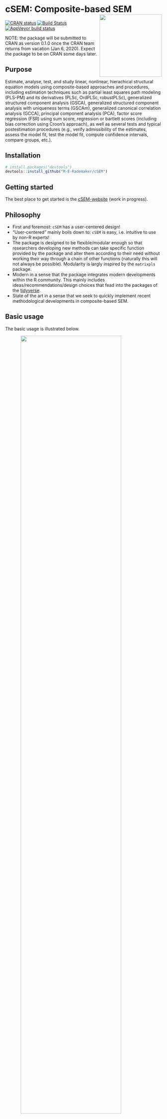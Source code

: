 
<!-- README.md is generated from README.Rmd. Please edit that file -->

# cSEM: Composite-based SEM <img src='man/figures/cSEMsticker.svg' align="right" height="200" /></a>

[![CRAN
status](https://www.r-pkg.org/badges/version/cSEM)](https://cran.r-project.org/package=cSEM)
[![Build
Status](https://travis-ci.com/M-E-Rademaker/cSEM.svg?branch=master)](https://travis-ci.com/M-E-Rademaker/cSEM)
[![AppVeyor build
status](https://ci.appveyor.com/api/projects/status/github/M-E-Rademaker/cSEM?branch=master&svg=true)](https://ci.appveyor.com/project/M-E-Rademaker/csem)

<!-- WARNING: THIS IS WORK IN PROGRESS. BREAKING CHANGES TO THE API ARE VERY LIKELY.  -->

<!--          Use the package with caution and please report bugs to [the package developers](mailto:manuel.rademaker@uni-wuerzburg.de;f.schuberth@utwente.nl).  -->

<!--          The first stable relase will be version 0.0.1, most likely towards the end -->

<!--          of 2019. -->

NOTE: the package will be submitted to CRAN as version 0.1.0 once the
CRAN team returns from vacation (Jan 6, 2020). Expect the package to be
on CRAN some days later.

## Purpose

Estimate, analyse, test, and study linear, nonlinear, hierachical
structural equation models using composite-based approaches and
procedures, including estimation techniques such as partial least
squares path modeling (PLS-PM) and its derivatives (PLSc, OrdPLSc,
robustPLSc), generalized structured component analysis (GSCA),
generalized structured component analysis with uniqueness terms (GSCAm),
generalized canonical correlation analysis (GCCA), principal component
analysis (PCA), factor score regression (FSR) using sum score,
regression or bartlett scores (including bias correction using Croon’s
approach), as well as several tests and typical postestimation
procedures (e.g., verify admissibility of the estimates, assess the
model fit, test the model fit, compute confidence intervals, compare
groups, etc.).

## Installation

``` r
# install.packages("devtools")
devtools::install_github("M-E-Rademaker/cSEM")
```

## Getting started

The best place to get started is the
[cSEM-website](https://m-e-rademaker.github.io/cSEM/) (work in
progress).

## Philosophy

  - First and foremost: `cSEM` has a user-centered design\!
  - “User-centered” mainly boils down to: `cSEM` is easy, i.e. intuitive
    to use by non-R experts\!
    <!--  - There is one central function called `csem()` that provides default choices -->
    <!--    for most of its arguments (similarity to the `sem()` and `cfa()` functions of the [lavaan](http://lavaan.ugent.be/)  -->
    <!--    package is intended). --> <!-- -  -->
    <!--  - cSEM is Well documented (vignettes, HTML output, a website, (eventually) intro course(s) and cheatsheets) -->
    <!--  - Structured output/results  that aims to be "easy"" in a sense that it is -->
    <!--      - ... descriptive/verbose -->
    <!--      - ... (eventually) easy to export to other environments such as MS Word, Latex files etc. (exportability) -->
    <!--      - ... (eventually) easy to migrate from/to/between other PLS/VB/CB-based systems (lavaan, semPLS, ADANCO, SmartPLS) -->
  - The package is designed to be flexible/modular enough so that
    researchers developing new methods can take specific function
    provided by the package and alter them according to their need
    without working their way through a chain of other functions
    (naturally this will not always be possible). Modularity is largly
    inspired by the `matrixpls` package.
  - Modern in a sense that the package integrates modern developments
    within the R community. This mainly includes
    ideas/recommendations/design choices that fead into the packages of
    the [tidyverse](https://github.com/tidyverse/tidyverse).
  - State of the art in a sense that we seek to quickly implement recent
    methodological developments in composite-based SEM.

## Basic usage

The basic usage is illustrated below.

<img src="man/figures/api.png" width="80%" style="display: block; margin: auto;" />

Usully, using `cSEM` is the same 3 step procedure:

> 1.  Pick a dataset and specify a model using [lavaan
>     syntax](http://lavaan.ugent.be/tutorial/syntax1.html)
> 2.  Use `csem()`
> 3.  Apply one of the postestimation functions listed below on the
>     resulting object.

## Postestimation functions

Currently we have five major postestimation verbs, four test family
functions and two do-family of function:

  - `assess()` : assess the model using common quality criteria
  - `infer()` : calculate common inferencial quantities (e.g, standard
    errors)
  - `predict()` : predict endogenous indicator values
  - `summarize()` : summarize the results
  - `verify()` : verify admissibility of the estimates

Tests are performed by using the test family of functions. Currently the
following tests are implemented:

  - `testOMF()` : performs a test for overall model fit
  - `testMICOM()` : performs a test for composite measurement invariance
  - `testMGD` : performs several test to assess multi-group differences
  - `testHausman()` : performs the regression-based Hausman test to test
    for endogeneity.

Other miscellaneous postestimation functions belong do the do-family of
functions. Currently two do functions are implemented:

  - `doFloodlightAnalysis()`: performs a floodlight analysis
  - `doRedundancyAnalysis()`: performs a redundancy analysis

All functions require a `cSEMResults` object.

## Example

Models are defined using [lavaan
syntax](http://lavaan.ugent.be/tutorial/syntax1.html) with some slight
modifications (see the [Specifying a
model](https://m-e-rademaker.github.io/cSEM/articles/cSEM.html#using-csem)
section on the [cSEM-website](https://m-e-rademaker.github.io/cSEM/)).
For illustration we use the build-in and well-known `satisfaction`
dataset.

``` r
require(cSEM)
    
## Note: The operator "<~" tells cSEM that the construct to its left is modelled
##       as a composite.
##       The operator "=~" tells cSEM that the construct to its left is modelled
##       as a common factor.
##       The operator "~" tells cSEM which are the dependent (left-hand side) and
##       independent variables (right-hand side).
    
model <- "
# Structural model
EXPE ~ IMAG
QUAL ~ EXPE
VAL  ~ EXPE + QUAL
SAT  ~ IMAG + EXPE + QUAL + VAL 
LOY  ~ IMAG + SAT

# Composite model
IMAG <~ imag1 + imag2 + imag3
EXPE <~ expe1 + expe2 + expe3 
QUAL <~ qual1 + qual2 + qual3 + qual4 + qual5
VAL  <~ val1  + val2  + val3

# Reflective measurement model
SAT  =~ sat1  + sat2  + sat3  + sat4
LOY  =~ loy1  + loy2  + loy3  + loy4
"
```

The estimation is conducted using the `csem()` function.

``` r
# Estimate using defaults
res <- csem(.data = satisfaction, .model = model)
res
```

    ## ________________________________________________________________________________
    ## ----------------------------------- Overview -----------------------------------
    ## 
    ## Estimation was successful.
    ## 
    ## The result is a list of class cSEMResults with list elements:
    ## 
    ##  - Estimates
    ##  - Information
    ## 
    ## To get an overview or help type:
    ## 
    ##  - ?cSEMResults
    ##  - str(<object-name>)
    ##  - listviewer::jsondedit(<object-name>, mode = 'view')
    ## 
    ## If you wish to access the list elements directly type e.g. 
    ## 
    ##  - <object-name>$Estimates
    ## 
    ## Available postestimation commands:
    ## 
    ##  - assess(<object-name>)
    ##  - infer(<object-name)
    ##  - predict(<object-name>)
    ##  - summarize(<object-name>)
    ##  - verify(<object-name>)
    ## ________________________________________________________________________________

This is equal to:

``` r
csem(
   .data                        = satisfaction,
   .model                       = model,
   .approach_cor_robust         = "none",
   .approach_nl                 = "sequential",
   .approach_paths              = "OLS",
   .approach_weights            = "PLS-PM",
   .conv_criterion              = "diff_absolute",
   .disattenuate                = TRUE,
   .dominant_indicators         = NULL,
   .estimate_structural         = TRUE,
   .id                          = NULL,
   .iter_max                    = 100,
   .normality                   = FALSE,
   .PLS_approach_cf             = "dist_squared_euclid",
   .PLS_ignore_structural_model = FALSE,
   .PLS_modes                   = NULL,
   .PLS_weight_scheme_inner     = "path",
   .reliabilities               = NULL,
   .starting_values             = NULL,
   .tolerance                   = 1e-05,
   .resample_method             = "none", 
   .resample_method2            = "none",
   .R                           = 499,
   .R2                          = 199,
   .handle_inadmissibles        = "drop",
   .user_funs                   = NULL,
   .eval_plan                   = "sequential",
   .seed                        = NULL,
   .sign_change_option          = "none"
    )
```

The result is always a named list of class `cSEMResults`.

To access list elements use `$`:

``` r
res$Estimates$Loading_estimates 
res$Information$Model
```

A usefule tool to examine a list is the [listviewer
package](https://github.com/timelyportfolio/listviewer). If you are new
to `cSEM` this might be a good way to familiarize yourself with the
structure of a `cSEMResults` object.

``` r
listviewer::jsonedit(res, mode = "view") # requires the listviewer package.
```

Apply postestimation functions:

``` r
## Get a summary
summarize(res) 
```

    ## ________________________________________________________________________________
    ## ----------------------------------- Overview -----------------------------------
    ## 
    ##  General information:
    ##  ------------------------
    ##  Estimation status                = Ok
    ##  Number of observations           = 250
    ##  Weight estimator                 = PLS-PM
    ##  Inner weighting scheme           = path
    ##  Type of indicator correlation    = Pearson
    ##  Path model estimator             = OLS
    ##  Second order approach            = NA
    ##  Type of path model               = Linear
    ##  Disattenuated                    = Yes (PLSc)
    ## 
    ##  Construct details:
    ##  ------------------
    ##  Name  Modeled as     Order         Mode 
    ## 
    ##  IMAG  Composite      First order   modeB
    ##  EXPE  Composite      First order   modeB
    ##  QUAL  Composite      First order   modeB
    ##  VAL   Composite      First order   modeB
    ##  SAT   Common factor  First order   modeA
    ##  LOY   Common factor  First order   modeA
    ## 
    ## ----------------------------------- Estimates ----------------------------------
    ## 
    ## Estimated path coefficients:
    ## ============================
    ##   Path           Estimate  Std. error   t-stat.   p-value
    ##   EXPE ~ IMAG      0.4714          NA        NA        NA
    ##   QUAL ~ EXPE      0.8344          NA        NA        NA
    ##   VAL ~ EXPE       0.0457          NA        NA        NA
    ##   VAL ~ QUAL       0.7013          NA        NA        NA
    ##   SAT ~ IMAG       0.2450          NA        NA        NA
    ##   SAT ~ EXPE      -0.0172          NA        NA        NA
    ##   SAT ~ QUAL       0.2215          NA        NA        NA
    ##   SAT ~ VAL        0.5270          NA        NA        NA
    ##   LOY ~ IMAG       0.1819          NA        NA        NA
    ##   LOY ~ SAT        0.6283          NA        NA        NA
    ## 
    ## Estimated loadings:
    ## ===================
    ##   Loading          Estimate  Std. error   t-stat.   p-value
    ##   IMAG =~ imag1      0.6306          NA        NA        NA
    ##   IMAG =~ imag2      0.9246          NA        NA        NA
    ##   IMAG =~ imag3      0.9577          NA        NA        NA
    ##   EXPE =~ expe1      0.7525          NA        NA        NA
    ##   EXPE =~ expe2      0.9348          NA        NA        NA
    ##   EXPE =~ expe3      0.7295          NA        NA        NA
    ##   QUAL =~ qual1      0.7861          NA        NA        NA
    ##   QUAL =~ qual2      0.9244          NA        NA        NA
    ##   QUAL =~ qual3      0.7560          NA        NA        NA
    ##   QUAL =~ qual4      0.7632          NA        NA        NA
    ##   QUAL =~ qual5      0.7834          NA        NA        NA
    ##   VAL =~ val1        0.9518          NA        NA        NA
    ##   VAL =~ val2        0.8056          NA        NA        NA
    ##   VAL =~ val3        0.6763          NA        NA        NA
    ##   SAT =~ sat1        0.9243          NA        NA        NA
    ##   SAT =~ sat2        0.8813          NA        NA        NA
    ##   SAT =~ sat3        0.7127          NA        NA        NA
    ##   SAT =~ sat4        0.7756          NA        NA        NA
    ##   LOY =~ loy1        0.9097          NA        NA        NA
    ##   LOY =~ loy2        0.5775          NA        NA        NA
    ##   LOY =~ loy3        0.9043          NA        NA        NA
    ##   LOY =~ loy4        0.4917          NA        NA        NA
    ## 
    ## Estimated weights:
    ## ==================
    ##   Weights          Estimate  Std. error   t-stat.   p-value
    ##   IMAG <~ imag1      0.0156          NA        NA        NA
    ##   IMAG <~ imag2      0.4473          NA        NA        NA
    ##   IMAG <~ imag3      0.6020          NA        NA        NA
    ##   EXPE <~ expe1      0.2946          NA        NA        NA
    ##   EXPE <~ expe2      0.6473          NA        NA        NA
    ##   EXPE <~ expe3      0.2374          NA        NA        NA
    ##   QUAL <~ qual1      0.2370          NA        NA        NA
    ##   QUAL <~ qual2      0.4712          NA        NA        NA
    ##   QUAL <~ qual3      0.1831          NA        NA        NA
    ##   QUAL <~ qual4      0.1037          NA        NA        NA
    ##   QUAL <~ qual5      0.2049          NA        NA        NA
    ##   VAL <~ val1        0.7163          NA        NA        NA
    ##   VAL <~ val2        0.2202          NA        NA        NA
    ##   VAL <~ val3        0.2082          NA        NA        NA
    ##   SAT <~ sat1        0.3209          NA        NA        NA
    ##   SAT <~ sat2        0.3059          NA        NA        NA
    ##   SAT <~ sat3        0.2474          NA        NA        NA
    ##   SAT <~ sat4        0.2692          NA        NA        NA
    ##   LOY <~ loy1        0.3834          NA        NA        NA
    ##   LOY <~ loy2        0.2434          NA        NA        NA
    ##   LOY <~ loy3        0.3812          NA        NA        NA
    ##   LOY <~ loy4        0.2073          NA        NA        NA
    ## 
    ## Estimated indicator correlations:
    ## =================================
    ##   Correlation       Estimate  Std. error   t-stat.   p-value
    ##   imag1 ~~ imag2      0.6437          NA        NA        NA
    ##   imag1 ~~ imag3      0.5433          NA        NA        NA
    ##   imag2 ~~ imag3      0.7761          NA        NA        NA
    ##   expe1 ~~ expe2      0.5353          NA        NA        NA
    ##   expe1 ~~ expe3      0.4694          NA        NA        NA
    ##   expe2 ~~ expe3      0.5467          NA        NA        NA
    ##   qual1 ~~ qual2      0.6053          NA        NA        NA
    ##   qual1 ~~ qual3      0.5406          NA        NA        NA
    ##   qual1 ~~ qual4      0.5662          NA        NA        NA
    ##   qual1 ~~ qual5      0.5180          NA        NA        NA
    ##   qual2 ~~ qual3      0.6187          NA        NA        NA
    ##   qual2 ~~ qual4      0.6517          NA        NA        NA
    ##   qual2 ~~ qual5      0.6291          NA        NA        NA
    ##   qual3 ~~ qual4      0.4752          NA        NA        NA
    ##   qual3 ~~ qual5      0.5074          NA        NA        NA
    ##   qual4 ~~ qual5      0.6402          NA        NA        NA
    ##   val1 ~~ val2        0.6344          NA        NA        NA
    ##   val1 ~~ val3        0.4602          NA        NA        NA
    ##   val2 ~~ val3        0.6288          NA        NA        NA
    ## 
    ## ------------------------------------ Effects -----------------------------------
    ## 
    ## Estimated total effects:
    ## ========================
    ##   Total effect    Estimate  Std. error   t-stat.   p-value
    ##   EXPE ~ IMAG       0.4714          NA        NA        NA
    ##   QUAL ~ IMAG       0.3933          NA        NA        NA
    ##   QUAL ~ EXPE       0.8344          NA        NA        NA
    ##   VAL ~ IMAG        0.2974          NA        NA        NA
    ##   VAL ~ EXPE        0.6309          NA        NA        NA
    ##   VAL ~ QUAL        0.7013          NA        NA        NA
    ##   SAT ~ IMAG        0.4807          NA        NA        NA
    ##   SAT ~ EXPE        0.5001          NA        NA        NA
    ##   SAT ~ QUAL        0.5911          NA        NA        NA
    ##   SAT ~ VAL         0.5270          NA        NA        NA
    ##   LOY ~ IMAG        0.4840          NA        NA        NA
    ##   LOY ~ EXPE        0.3142          NA        NA        NA
    ##   LOY ~ QUAL        0.3714          NA        NA        NA
    ##   LOY ~ VAL         0.3311          NA        NA        NA
    ##   LOY ~ SAT         0.6283          NA        NA        NA
    ## 
    ## Estimated indirect effects:
    ## ===========================
    ##   Indirect effect    Estimate  Std. error   t-stat.   p-value
    ##   QUAL ~ IMAG          0.3933          NA        NA        NA
    ##   VAL ~ IMAG           0.2974          NA        NA        NA
    ##   VAL ~ EXPE           0.5852          NA        NA        NA
    ##   SAT ~ IMAG           0.2357          NA        NA        NA
    ##   SAT ~ EXPE           0.5173          NA        NA        NA
    ##   SAT ~ QUAL           0.3696          NA        NA        NA
    ##   LOY ~ IMAG           0.3020          NA        NA        NA
    ##   LOY ~ EXPE           0.3142          NA        NA        NA
    ##   LOY ~ QUAL           0.3714          NA        NA        NA
    ##   LOY ~ VAL            0.3311          NA        NA        NA
    ## ________________________________________________________________________________

``` r
## Verify admissibility of the results
verify(res) 
```

    ## ________________________________________________________________________________
    ## 
    ## Verify admissibility:
    ## 
    ##   admissible
    ## 
    ## Details:
    ## 
    ##   Code   Status    Description
    ##   1      ok        Convergence achieved                                   
    ##   2      ok        All absolute standardized loading estimates <= 1       
    ##   3      ok        Construct VCV is positive semi-definite                
    ##   4      ok        All reliability estimates <= 1                         
    ##   5      ok        Model-implied indicator VCV is positive semi-definite  
    ## ________________________________________________________________________________

``` r
## Test overall model fit
testOMF(res, .verbose = FALSE)
```

    ## ________________________________________________________________________________
    ## --------- Test for overall model fit based on Beran & Srivastava (1985) --------
    ## 
    ## Null hypothesis:
    ## 
    ##                                   +------------------------------------------------------------+
    ##                                   |                                                            |
    ##                                   |   H0: Population indicator covariance matrix is equal to   |
    ##                                   |   model-implied indicator covariance matrix.               |
    ##                                   |                                                            |
    ##                                   +------------------------------------------------------------+
    ## 
    ## Test statistic and critical value: 
    ## 
    ##                                      Critical value
    ##  Distance measure    Test statistic    95%   
    ##  dG                      0.6493      0.3369  
    ##  SRMR                    0.0940      0.0529  
    ##  dL                      2.2340      0.7067  
    ##  
    ## 
    ## Decision: 
    ## 
    ##                          Significance level
    ##  Distance measure          95%   
    ##  dG                      reject  
    ##  SRMR                    reject  
    ##  dL                      reject  
    ##  
    ## Additonal information:
    ## 
    ##  Out of 499 bootstrap replications 483 are admissible.
    ##  See ?verify() for what constitutes an inadmissible result.
    ## 
    ##  The seed used was: -1888861271
    ## ________________________________________________________________________________

``` r
## Assess the model
assess(res)
```

    ## ________________________________________________________________________________
    ## 
    ##  Construct        AVE           R2          R2_adj    
    ##  SAT            0.6851        0.7624        0.7585    
    ##  LOY            0.5552        0.5868        0.5834    
    ## 
    ## -------------- Common (internal consistency) reliability estimates -------------
    ## 
    ##  Construct Cronbachs_alpha   Joereskogs_rho   Dijkstra-Henselers_rho_A 
    ##  SAT        0.8940           0.8960                0.9051          
    ##  LOY        0.8194           0.8237                0.8761          
    ## 
    ## ----------- Alternative (internal consistency) reliability estimates -----------
    ## 
    ##  Construct       RhoC         RhoC_mm    RhoC_weighted
    ##  SAT            0.8938        0.8960        0.9051    
    ##  LOY            0.8011        0.8237        0.8761    
    ## 
    ##  Construct  RhoC_weighted_mm     RhoT      RhoT_weighted
    ##  SAT            0.9051        0.8940        0.8869    
    ##  LOY            0.8761        0.8194        0.7850    
    ## 
    ## --------------------------- Distance and fit measures --------------------------
    ## 
    ##  Geodesic distance           = 0.6493432
    ##  Squared Euclidian distance  = 2.23402
    ##  ML distance                 = 2.921932
    ## 
    ##  CFI          = 0.8573048
    ##  GFI          = 0.9642375
    ##  IFI          = 0.8593711
    ##  NFI          = 0.8229918
    ##  NNFI         = 0.8105598
    ##  RMSEA        = 0.1130338
    ##  RMS_theta    = 0.05069299
    ##  SRMR         = 0.09396871
    ## 
    ##  Degrees of freedom    = 174
    ## 
    ## ----------------------- Variance inflation factors (VIFs) ----------------------
    ## 
    ##   Dependent construct: 'VAL'
    ## 
    ##  Independent construct    VIF value 
    ##  EXPE                      3.2928   
    ##  QUAL                      3.2928   
    ##  IMAG                      0.0000   
    ##  VAL                       0.0000   
    ##  SAT                       0.0000   
    ## 
    ##   Dependent construct: 'SAT'
    ## 
    ##  Independent construct    VIF value 
    ##  EXPE                      3.2985   
    ##  QUAL                      4.4151   
    ##  IMAG                      1.7280   
    ##  VAL                       2.6726   
    ##  SAT                       0.0000   
    ## 
    ##   Dependent construct: 'LOY'
    ## 
    ##  Independent construct    VIF value 
    ##  EXPE                      0.0000   
    ##  QUAL                      0.0000   
    ##  IMAG                      1.9345   
    ##  VAL                       0.0000   
    ##  SAT                       1.9345   
    ## 
    ## -------------------------- Effect sizes (Cohen's f^2) --------------------------
    ## 
    ##   Dependent construct: 'EXPE'
    ## 
    ##  Independent construct   Effect size
    ##  IMAG                      0.2856   
    ## 
    ##   Dependent construct: 'QUAL'
    ## 
    ##  Independent construct   Effect size
    ##  EXPE                      2.2928   
    ## 
    ##   Dependent construct: 'VAL'
    ## 
    ##  Independent construct   Effect size
    ##  EXPE                      0.0014   
    ##  QUAL                      0.3301   
    ## 
    ##   Dependent construct: 'SAT'
    ## 
    ##  Independent construct   Effect size
    ##  IMAG                      0.1462   
    ##  EXPE                      0.0004   
    ##  QUAL                      0.0468   
    ##  VAL                       0.4373   
    ## 
    ##   Dependent construct: 'LOY'
    ## 
    ##  Independent construct   Effect size
    ##  IMAG                      0.0414   
    ##  SAT                       0.4938   
    ## 
    ## ------------------------------ Validity assessment -----------------------------
    ## 
    ##  Heterotrait-montrait ratio of correlation matrix (HTMT matrix)
    ## 
    ##           SAT LOY
    ## SAT 0.0000000   0
    ## LOY 0.7432489   0
    ## 
    ## 
    ##  Fornell-Larcker matrix
    ## 
    ##           SAT       LOY
    ## SAT 0.6851491 0.5696460
    ## LOY 0.5696460 0.5551718
    ## 
    ## ________________________________________________________________________________

``` r
## Predict indicator scores of endogenous constructs
predict(res)
```

    ## ________________________________________________________________________________
    ## ----------------------------------- Overview -----------------------------------
    ## 
    ##  Number of obs. training          = 225
    ##  Number of obs. test              = 25
    ##  Number of cv folds               = 10
    ##  Number of repetitions            = 10
    ##  Handle inadmissibles             = stop
    ##  Target                           = 'PLS-PM'
    ##  Benchmark                        = 'lm'
    ## 
    ## ------------------------------ Prediction metrics ------------------------------
    ## 
    ## 
    ##   Name     MAE target  MAE benchmark  RMSE target RMSE benchmark   Q2_predict
    ##   sat1         1.3505         1.2359       1.7863         1.6210       0.2219
    ##   sat2         1.3070         1.1997       1.7642         1.6286       0.2014
    ##   sat3         1.4067         1.2739       1.7487         1.7185       0.1360
    ##   sat4         1.4158         1.2645       1.7824         1.6390       0.1745
    ##   loy1         1.7712         1.6587       2.2947         2.2250       0.2274
    ##   loy2         1.5146         1.4735       1.9359         1.9822       0.1089
    ##   loy3         1.7817         1.6682       2.3449         2.2694       0.2285
    ##   loy4         1.7132         1.6761       2.1995         2.3101       0.0700
    ## ________________________________________________________________________________

#### Resampling and Inference

By default no inferential quantities are calculated since most
composite-based estimators have no closed-form expressions for standard
errors. Resampling is used instead. `cSEM` mostly relies on the
`bootstrap` procedure (although `jackknife` is implemented as well) to
estimate standard errors, test statistics, and critical quantiles.

`cSEM` offers two ways to compute resamples:

1.  Setting `.resample_method` in `csem()` to `"jackkinfe"` or
    `"bootstrap"` and subsequently using postestimation functions
    `summarize()` or `infer()`.
2.  The same result is achieved by passing a `cSEMResults` object to
    `resamplecSEMResults()` and subsequently using postestimation
    functions `summarize()` or `infer()`.

<!-- end list -->

``` r
# Setting `.resample_method`
b1 <- csem(.data = satisfaction, .model = model, .resample_method = "bootstrap")
# Using resamplecSEMResults()
b2 <- resamplecSEMResults(res)
```

Now `summarize()` shows inferencial quantities as well:

``` r
summarize(b1)
```

    ## ________________________________________________________________________________
    ## ----------------------------------- Overview -----------------------------------
    ## 
    ##  General information:
    ##  ------------------------
    ##  Estimation status                = Ok
    ##  Number of observations           = 250
    ##  Weight estimator                 = PLS-PM
    ##  Inner weighting scheme           = path
    ##  Type of indicator correlation    = Pearson
    ##  Path model estimator             = OLS
    ##  Second order approach            = NA
    ##  Type of path model               = Linear
    ##  Disattenuated                    = Yes (PLSc)
    ## 
    ##  Resample information:
    ##  ---------------------
    ##  Resample methode                 = bootstrap
    ##  Number of resamples              = 499
    ##  Number of admissible results     = 490
    ##  Approach to handle inadmissibles = drop
    ##  Sign change option               = none
    ##  Random seed                      = -978869286
    ## 
    ##  Construct details:
    ##  ------------------
    ##  Name  Modeled as     Order         Mode 
    ## 
    ##  IMAG  Composite      First order   modeB
    ##  EXPE  Composite      First order   modeB
    ##  QUAL  Composite      First order   modeB
    ##  VAL   Composite      First order   modeB
    ##  SAT   Common factor  First order   modeA
    ##  LOY   Common factor  First order   modeA
    ## 
    ## ----------------------------------- Estimates ----------------------------------
    ## 
    ## Estimated path coefficients:
    ## ============================
    ##                                                              CI_percentile   
    ##   Path           Estimate  Std. error   t-stat.   p-value         95%        
    ##   EXPE ~ IMAG      0.4714      0.0643    7.3336    0.0000 [ 0.3484; 0.5993 ] 
    ##   QUAL ~ EXPE      0.8344      0.0226   36.9133    0.0000 [ 0.7851; 0.8750 ] 
    ##   VAL ~ EXPE       0.0457      0.0836    0.5468    0.5845 [-0.1068; 0.2138 ] 
    ##   VAL ~ QUAL       0.7013      0.0799    8.7793    0.0000 [ 0.5390; 0.8465 ] 
    ##   SAT ~ IMAG       0.2450      0.0528    4.6357    0.0000 [ 0.1438; 0.3439 ] 
    ##   SAT ~ EXPE      -0.0172      0.0700   -0.2461    0.8056 [-0.1504; 0.1216 ] 
    ##   SAT ~ QUAL       0.2215      0.0941    2.3537    0.0186 [ 0.0426; 0.4066 ] 
    ##   SAT ~ VAL        0.5270      0.0834    6.3160    0.0000 [ 0.3577; 0.6815 ] 
    ##   LOY ~ IMAG       0.1819      0.0785    2.3164    0.0205 [ 0.0372; 0.3347 ] 
    ##   LOY ~ SAT        0.6283      0.0783    8.0217    0.0000 [ 0.4865; 0.7824 ] 
    ## 
    ## Estimated loadings:
    ## ===================
    ##                                                                CI_percentile   
    ##   Loading          Estimate  Std. error   t-stat.   p-value         95%        
    ##   IMAG =~ imag1      0.6306      0.1018    6.1923    0.0000 [ 0.4094; 0.8237 ] 
    ##   IMAG =~ imag2      0.9246      0.0418   22.1154    0.0000 [ 0.8216; 0.9784 ] 
    ##   IMAG =~ imag3      0.9577      0.0297   32.2836    0.0000 [ 0.8795; 0.9924 ] 
    ##   EXPE =~ expe1      0.7525      0.0808    9.3102    0.0000 [ 0.5684; 0.8774 ] 
    ##   EXPE =~ expe2      0.9348      0.0288   32.4590    0.0000 [ 0.8582; 0.9717 ] 
    ##   EXPE =~ expe3      0.7295      0.0700   10.4229    0.0000 [ 0.5780; 0.8414 ] 
    ##   QUAL =~ qual1      0.7861      0.0679   11.5755    0.0000 [ 0.6196; 0.8892 ] 
    ##   QUAL =~ qual2      0.9244      0.0220   42.1023    0.0000 [ 0.8690; 0.9536 ] 
    ##   QUAL =~ qual3      0.7560      0.0601   12.5688    0.0000 [ 0.6230; 0.8581 ] 
    ##   QUAL =~ qual4      0.7632      0.0514   14.8340    0.0000 [ 0.6520; 0.8458 ] 
    ##   QUAL =~ qual5      0.7834      0.0455   17.2011    0.0000 [ 0.6830; 0.8562 ] 
    ##   VAL =~ val1        0.9518      0.0236   40.3614    0.0000 [ 0.8942; 0.9839 ] 
    ##   VAL =~ val2        0.8056      0.0669   12.0458    0.0000 [ 0.6546; 0.9142 ] 
    ##   VAL =~ val3        0.6763      0.0764    8.8543    0.0000 [ 0.5182; 0.8142 ] 
    ##   SAT =~ sat1        0.9243      0.0219   42.1849    0.0000 [ 0.8784; 0.9618 ] 
    ##   SAT =~ sat2        0.8813      0.0284   31.0445    0.0000 [ 0.8223; 0.9266 ] 
    ##   SAT =~ sat3        0.7127      0.0524   13.6095    0.0000 [ 0.5952; 0.8011 ] 
    ##   SAT =~ sat4        0.7756      0.0497   15.6169    0.0000 [ 0.6711; 0.8633 ] 
    ##   LOY =~ loy1        0.9097      0.0529   17.2116    0.0000 [ 0.7828; 0.9883 ] 
    ##   LOY =~ loy2        0.5775      0.0850    6.7915    0.0000 [ 0.3994; 0.7277 ] 
    ##   LOY =~ loy3        0.9043      0.0430   21.0436    0.0000 [ 0.8142; 0.9735 ] 
    ##   LOY =~ loy4        0.4917      0.1031    4.7705    0.0000 [ 0.2762; 0.6905 ] 
    ## 
    ## Estimated weights:
    ## ==================
    ##                                                                CI_percentile   
    ##   Weights          Estimate  Std. error   t-stat.   p-value         95%        
    ##   IMAG <~ imag1      0.0156      0.1228    0.1274    0.8986 [-0.1914; 0.2753 ] 
    ##   IMAG <~ imag2      0.4473      0.1616    2.7680    0.0056 [ 0.1205; 0.7777 ] 
    ##   IMAG <~ imag3      0.6020      0.1448    4.1568    0.0000 [ 0.3091; 0.8603 ] 
    ##   EXPE <~ expe1      0.2946      0.1209    2.4376    0.0148 [ 0.0493; 0.5229 ] 
    ##   EXPE <~ expe2      0.6473      0.0870    7.4389    0.0000 [ 0.4587; 0.7863 ] 
    ##   EXPE <~ expe3      0.2374      0.0945    2.5111    0.0120 [ 0.0481; 0.4108 ] 
    ##   QUAL <~ qual1      0.2370      0.0906    2.6172    0.0089 [ 0.0832; 0.4242 ] 
    ##   QUAL <~ qual2      0.4712      0.0784    6.0081    0.0000 [ 0.3028; 0.6067 ] 
    ##   QUAL <~ qual3      0.1831      0.0810    2.2603    0.0238 [ 0.0183; 0.3369 ] 
    ##   QUAL <~ qual4      0.1037      0.0603    1.7191    0.0856 [-0.0058; 0.2228 ] 
    ##   QUAL <~ qual5      0.2049      0.0620    3.3048    0.0010 [ 0.0697; 0.3084 ] 
    ##   VAL <~ val1        0.7163      0.0986    7.2642    0.0000 [ 0.5064; 0.8772 ] 
    ##   VAL <~ val2        0.2202      0.0923    2.3849    0.0171 [ 0.0412; 0.4084 ] 
    ##   VAL <~ val3        0.2082      0.0630    3.3027    0.0010 [ 0.0843; 0.3328 ] 
    ##   SAT <~ sat1        0.3209      0.0149   21.5387    0.0000 [ 0.2967; 0.3535 ] 
    ##   SAT <~ sat2        0.3059      0.0138   22.2139    0.0000 [ 0.2815; 0.3372 ] 
    ##   SAT <~ sat3        0.2474      0.0116   21.3898    0.0000 [ 0.2233; 0.2682 ] 
    ##   SAT <~ sat4        0.2692      0.0119   22.6134    0.0000 [ 0.2480; 0.2936 ] 
    ##   LOY <~ loy1        0.3834      0.0262   14.6342    0.0000 [ 0.3349; 0.4317 ] 
    ##   LOY <~ loy2        0.2434      0.0304    8.0024    0.0000 [ 0.1814; 0.2961 ] 
    ##   LOY <~ loy3        0.3812      0.0281   13.5659    0.0000 [ 0.3289; 0.4414 ] 
    ##   LOY <~ loy4        0.2073      0.0388    5.3419    0.0000 [ 0.1267; 0.2838 ] 
    ## 
    ## Estimated indicator correlations:
    ## =================================
    ##                                                                 CI_percentile   
    ##   Correlation       Estimate  Std. error   t-stat.   p-value         95%        
    ##   imag1 ~~ imag2      0.6437      0.0598   10.7702    0.0000 [ 0.5254; 0.7569 ] 
    ##   imag1 ~~ imag3      0.5433      0.0675    8.0480    0.0000 [ 0.4090; 0.6779 ] 
    ##   imag2 ~~ imag3      0.7761      0.0355   21.8927    0.0000 [ 0.6971; 0.8360 ] 
    ##   expe1 ~~ expe2      0.5353      0.0616    8.6905    0.0000 [ 0.4215; 0.6427 ] 
    ##   expe1 ~~ expe3      0.4694      0.0597    7.8638    0.0000 [ 0.3503; 0.5790 ] 
    ##   expe2 ~~ expe3      0.5467      0.0595    9.1919    0.0000 [ 0.4212; 0.6554 ] 
    ##   qual1 ~~ qual2      0.6053      0.0567   10.6680    0.0000 [ 0.4890; 0.7094 ] 
    ##   qual1 ~~ qual3      0.5406      0.0610    8.8652    0.0000 [ 0.4107; 0.6477 ] 
    ##   qual1 ~~ qual4      0.5662      0.0679    8.3446    0.0000 [ 0.4268; 0.6960 ] 
    ##   qual1 ~~ qual5      0.5180      0.0662    7.8261    0.0000 [ 0.3891; 0.6449 ] 
    ##   qual2 ~~ qual3      0.6187      0.0535   11.5712    0.0000 [ 0.5103; 0.7114 ] 
    ##   qual2 ~~ qual4      0.6517      0.0582   11.1971    0.0000 [ 0.5355; 0.7581 ] 
    ##   qual2 ~~ qual5      0.6291      0.0528   11.9090    0.0000 [ 0.5231; 0.7268 ] 
    ##   qual3 ~~ qual4      0.4752      0.0611    7.7713    0.0000 [ 0.3475; 0.5877 ] 
    ##   qual3 ~~ qual5      0.5074      0.0616    8.2408    0.0000 [ 0.3876; 0.6157 ] 
    ##   qual4 ~~ qual5      0.6402      0.0535   11.9592    0.0000 [ 0.5303; 0.7327 ] 
    ##   val1 ~~ val2        0.6344      0.0562   11.2853    0.0000 [ 0.5211; 0.7348 ] 
    ##   val1 ~~ val3        0.4602      0.0674    6.8267    0.0000 [ 0.3294; 0.5853 ] 
    ##   val2 ~~ val3        0.6288      0.0650    9.6814    0.0000 [ 0.5024; 0.7453 ] 
    ## 
    ## ------------------------------------ Effects -----------------------------------
    ## 
    ## Estimated total effects:
    ## ========================
    ##                                                               CI_percentile   
    ##   Total effect    Estimate  Std. error   t-stat.   p-value         95%        
    ##   EXPE ~ IMAG       0.4714      0.0643    7.3336    0.0000 [ 0.3484; 0.5993 ] 
    ##   QUAL ~ IMAG       0.3933      0.0597    6.5853    0.0000 [ 0.2820; 0.5114 ] 
    ##   QUAL ~ EXPE       0.8344      0.0226   36.9133    0.0000 [ 0.7851; 0.8750 ] 
    ##   VAL ~ IMAG        0.2974      0.0596    4.9931    0.0000 [ 0.1906; 0.4214 ] 
    ##   VAL ~ EXPE        0.6309      0.0500   12.6248    0.0000 [ 0.5399; 0.7220 ] 
    ##   VAL ~ QUAL        0.7013      0.0799    8.7793    0.0000 [ 0.5390; 0.8465 ] 
    ##   SAT ~ IMAG        0.4807      0.0646    7.4412    0.0000 [ 0.3452; 0.6007 ] 
    ##   SAT ~ EXPE        0.5001      0.0582    8.5897    0.0000 [ 0.3924; 0.6172 ] 
    ##   SAT ~ QUAL        0.5911      0.0901    6.5571    0.0000 [ 0.4060; 0.7486 ] 
    ##   SAT ~ VAL         0.5270      0.0834    6.3160    0.0000 [ 0.3577; 0.6815 ] 
    ##   LOY ~ IMAG        0.4840      0.0686    7.0590    0.0000 [ 0.3587; 0.6166 ] 
    ##   LOY ~ EXPE        0.3142      0.0514    6.1177    0.0000 [ 0.2288; 0.4248 ] 
    ##   LOY ~ QUAL        0.3714      0.0809    4.5888    0.0000 [ 0.2228; 0.5371 ] 
    ##   LOY ~ VAL         0.3311      0.0717    4.6148    0.0000 [ 0.2028; 0.4791 ] 
    ##   LOY ~ SAT         0.6283      0.0783    8.0217    0.0000 [ 0.4865; 0.7824 ] 
    ## 
    ## Estimated indirect effects:
    ## ===========================
    ##                                                                  CI_percentile   
    ##   Indirect effect    Estimate  Std. error   t-stat.   p-value         95%        
    ##   QUAL ~ IMAG          0.3933      0.0597    6.5853    0.0000 [ 0.2820; 0.5114 ] 
    ##   VAL ~ IMAG           0.2974      0.0596    4.9931    0.0000 [ 0.1906; 0.4214 ] 
    ##   VAL ~ EXPE           0.5852      0.0670    8.7303    0.0000 [ 0.4456; 0.7087 ] 
    ##   SAT ~ IMAG           0.2357      0.0486    4.8504    0.0000 [ 0.1562; 0.3375 ] 
    ##   SAT ~ EXPE           0.5173      0.0622    8.3233    0.0000 [ 0.4020; 0.6406 ] 
    ##   SAT ~ QUAL           0.3696      0.0630    5.8642    0.0000 [ 0.2483; 0.4973 ] 
    ##   LOY ~ IMAG           0.3020      0.0529    5.7087    0.0000 [ 0.2157; 0.4232 ] 
    ##   LOY ~ EXPE           0.3142      0.0514    6.1177    0.0000 [ 0.2288; 0.4248 ] 
    ##   LOY ~ QUAL           0.3714      0.0809    4.5888    0.0000 [ 0.2228; 0.5371 ] 
    ##   LOY ~ VAL            0.3311      0.0717    4.6148    0.0000 [ 0.2028; 0.4791 ] 
    ## ________________________________________________________________________________

Several resample-based confidence intervals are implemented, see
`?infer()`:

``` r
infer(b1, .quantity = c("CI_standard_z", "CI_percentile")) # no print method yet
```

Both bootstrap and jackknife resampling support platform-independent
multiprocessing as well as setting random seeds via the [future
framework](https://github.com/HenrikBengtsson/future). For
multiprocessing simply set `.eval_plan = "multiprocess"` in which case
the maximum number of available cores is used if not on Windows. On
Windows as many separate R instances are opened in the backround as
there are cores available instead. Note that this naturally has some
overhead so for a small number of resamples multiprocessing will not
always be faster compared to sequential (single core) processing (the
default). Seeds are set via the `.seed` argument.

``` r
b <- csem(
  .data            = satisfaction,
  .model           = model, 
  .resample_method = "bootstrap",
  .R               = 999,
  .seed            = 98234,
  .eval_plan       = "multiprocess")
```
